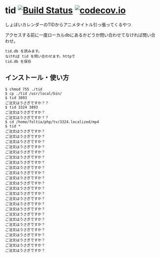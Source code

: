 # tid [![Build Status](https://travis-ci.org/katakk/tid.svg?branch=master)](https://travis-ci.org/katakk/tid) [![codecov.io](https://codecov.io/github/katakk/tid/coverage.svg?branch=master)](https://codecov.io/github/katakk/tid?branch=master)

しょぼいカレンダーのTIDからアニメタイトル引っ張ってくるやつ

アクセスする前に一度ローカルdbにあるかどうか問い合わせてなければ問い合わせ。

    tid.db を読みます。
    なければ tid を問い合わせます。httpで
    tid.db を保存
    
   
## インストール・使い方

    $ chmod 755 ./tid 
    $ cp ./tid /usr/local/bin/
    $ tid 3893
    ご注文はうさぎですか？？
    $ tid 3324 3893
    ご注文はうさぎですか？
    ご注文はうさぎですか？？
    $ cd /home/foltia/php/tv/3324.localized/mp4
    $ tid *
    ご注文はうさぎですか？
    ご注文はうさぎですか？
    ご注文はうさぎですか？
    ご注文はうさぎですか？
    ご注文はうさぎですか？
    ご注文はうさぎですか？
    ご注文はうさぎですか？
    ご注文はうさぎですか？
    ご注文はうさぎですか？
    ご注文はうさぎですか？
    ご注文はうさぎですか？
    ご注文はうさぎですか？
    ご注文はうさぎですか？
    ご注文はうさぎですか？
    ご注文はうさぎですか？
    ご注文はうさぎですか？
    ご注文はうさぎですか？
    ご注文はうさぎですか？
    ご注文はうさぎですか？
    ご注文はうさぎですか？
    ご注文はうさぎですか？
    ご注文はうさぎですか？
    ご注文はうさぎですか？
    ご注文はうさぎですか？
